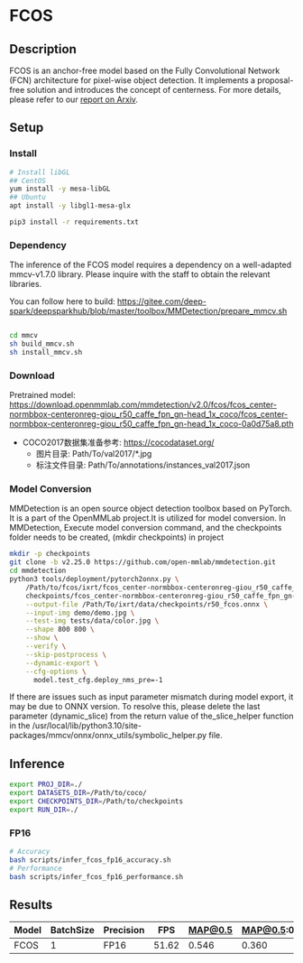 # FCOS

## Description

FCOS is an anchor-free model based on the Fully Convolutional Network (FCN) architecture for pixel-wise object detection. It implements a proposal-free solution and introduces the concept of centerness.
For more details, please refer to our [report on Arxiv](https://arxiv.org/abs/1904.01355).

## Setup

### Install

```bash
# Install libGL
## CentOS
yum install -y mesa-libGL
## Ubuntu
apt install -y libgl1-mesa-glx

pip3 install -r requirements.txt
```

### Dependency

The inference of the FCOS model requires a dependency on a well-adapted mmcv-v1.7.0 library. Please inquire with the staff to obtain the relevant libraries.

You can follow here to build: https://gitee.com/deep-spark/deepsparkhub/blob/master/toolbox/MMDetection/prepare_mmcv.sh

```bash

cd mmcv
sh build_mmcv.sh
sh install_mmcv.sh
```

### Download

Pretrained model: <https://download.openmmlab.com/mmdetection/v2.0/fcos/fcos_center-normbbox-centeronreg-giou_r50_caffe_fpn_gn-head_1x_coco/fcos_center-normbbox-centeronreg-giou_r50_caffe_fpn_gn-head_1x_coco-0a0d75a8.pth>

- COCO2017数据集准备参考: <https://cocodataset.org/>
  - 图片目录: Path/To/val2017/*.jpg
  - 标注文件目录: Path/To/annotations/instances_val2017.json

### Model Conversion

MMDetection is an open source object detection toolbox based on PyTorch. It is a part of the OpenMMLab project.It is utilized for model conversion. In MMDetection, Execute model conversion command, and the checkpoints folder needs to be created, (mkdir checkpoints) in project

```bash
mkdir -p checkpoints
git clone -b v2.25.0 https://github.com/open-mmlab/mmdetection.git
cd mmdetection
python3 tools/deployment/pytorch2onnx.py \
    /Path/to/fcos/ixrt/fcos_center-normbbox-centeronreg-giou_r50_caffe_fpn_gn-head_1x_coco.py \
    checkpoints/fcos_center-normbbox-centeronreg-giou_r50_caffe_fpn_gn-head_1x_coco-0a0d75a8.pth \
    --output-file /Path/To/ixrt/data/checkpoints/r50_fcos.onnx \
    --input-img demo/demo.jpg \
    --test-img tests/data/color.jpg \
    --shape 800 800 \
    --show \
    --verify \
    --skip-postprocess \
    --dynamic-export \
    --cfg-options \
      model.test_cfg.deploy_nms_pre=-1
```

If there are issues such as input parameter mismatch during model export, it may be due to ONNX version. To resolve this, please delete the last parameter (dynamic_slice) from the return value of the_slice_helper function in the /usr/local/lib/python3.10/site-packages/mmcv/onnx/onnx_utils/symbolic_helper.py file.

## Inference

```bash
export PROJ_DIR=./
export DATASETS_DIR=/Path/to/coco/
export CHECKPOINTS_DIR=/Path/to/checkpoints
export RUN_DIR=./
```

### FP16

```bash
# Accuracy
bash scripts/infer_fcos_fp16_accuracy.sh
# Performance
bash scripts/infer_fcos_fp16_performance.sh
```

## Results

| Model | BatchSize | Precision | FPS   | MAP@0.5 | MAP@0.5:0.95 |
| ----- | --------- | --------- | ----- | ------- | ------------ |
| FCOS  | 1         | FP16      | 51.62 | 0.546   | 0.360        |

